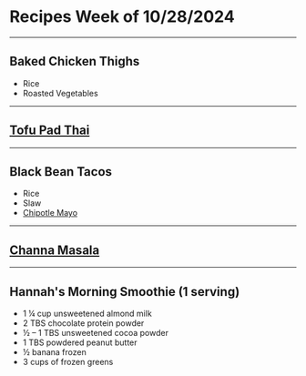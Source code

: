 # Recipes Week of 10/28/2024

---

## Baked Chicken Thighs

- Rice
- Roasted Vegetables

---

## [Tofu Pad Thai](./padthai.md)

---

## Black Bean Tacos

- Rice
- Slaw
- [Chipotle Mayo](./chipotleMayoSauce.md)

---

## [Channa Masala](./ChannaMasala.md)

---

## Hannah's Morning Smoothie (1 serving)

- 1 ¼ cup unsweetened almond milk
- 2 TBS chocolate protein powder
- ½ – 1 TBS unsweetened cocoa powder
- 1 TBS powdered peanut butter
- ½ banana frozen
- 3 cups of frozen greens